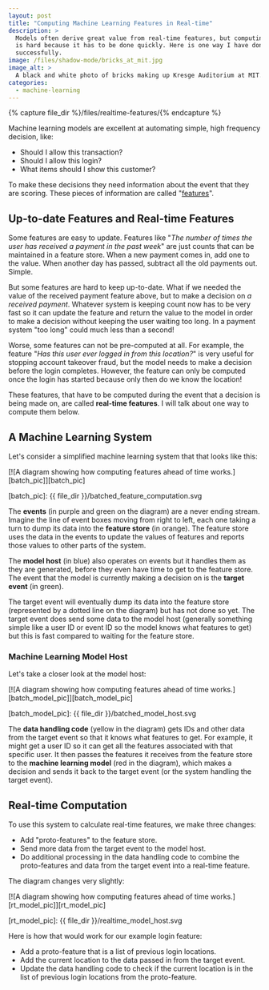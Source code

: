 ```yaml
---
layout: post
title: "Computing Machine Learning Features in Real-time"
description: >
  Models often derive great value from real-time features, but computing them
  is hard because it has to be done quickly. Here is one way I have done it
  successfully.
image: /files/shadow-mode/bricks_at_mit.jpg
image_alt: >
  A black and white photo of bricks making up Kresge Auditorium at MIT.
categories: 
  - machine-learning
---
```


{% capture file_dir %}/files/realtime-features/{% endcapture %}

Machine learning models are excellent at automating simple, high frequency
decision, like:

- Should I allow this transaction?
- Should I allow this login?
- What items should I show this customer?

To make these decisions they need information about the event that they are
scoring. These pieces of information are called "[features][wiki_feature]".

[wiki_feature]: https://en.wikipedia.org/wiki/Feature_(machine_learning)

## Up-to-date Features and Real-time Features

Some features are easy to update. Features like "_The number of times the user
has received a payment in the past week_" are just counts that can be
maintained in a feature store. When a new payment comes in, add one to the
value. When another day has passed, subtract all the old payments out. Simple.

But some features are hard to keep up-to-date. What if we needed the value of
the received payment feature above, but to make a decision on _a received
payment_. Whatever system is keeping count now has to be very fast so it can
update the feature and return the value to the model in order to make a
decision without keeping the user waiting too long. In a payment system "too
long" could much less than a second!

Worse, some features can not be pre-computed at all. For example, the feature
"_Has this user ever logged in from this location?_" is very useful for
stopping account takeover fraud, but the model needs to make a decision before
the login completes. However, the feature can only be computed once the login
has started because only then do we know the location!

These features, that have to be computed during the event that a decision is
being made on, are called **real-time features**. I will talk about one way to
compute them below.

## A Machine Learning System

Let's consider a simplified machine learning system that that looks like this:

[![A diagram showing how computing features ahead of time works.][batch_pic]][batch_pic]

[batch_pic]: {{ file_dir }}/batched_feature_computation.svg

The **events** (in purple and green on the diagram) are a never ending stream.
Imagine the line of event boxes moving from right to left, each one taking a
turn to dump its data into the **feature store** (in orange). The feature
store uses the data in the events to update the values of features and reports
those values to other parts of the system.

The **model host** (in blue) also operates on events but it handles them as
they are generated, before they even have time to get to the feature store.
The event that the model is currently making a decision on is the **target
event** (in green).

The target event will eventually dump its data into the feature store
(represented by a dotted line on the diagram) but has not done so yet. The
target event does send some data to the model host (generally something simple
like a user ID or event ID so the model knows what features to get) but this
is fast compared to waiting for the feature store.

### Machine Learning Model Host

Let's take a closer look at the model host:

[![A diagram showing how computing features ahead of time works.][batch_model_pic]][batch_model_pic]

[batch_model_pic]: {{ file_dir }}/batched_model_host.svg

The **data handling code** (yellow in the diagram) gets IDs and other data
from the target event so that it knows what features to get. For example, it
might get a user ID so it can get all the features associated with that
specific user. It then passes the features it receives from the feature store
to the **machine learning model** (red in the diagram), which makes a decision
and sends it back to the target event (or the system handling the target
event).

## Real-time Computation

To use this system to calculate real-time features, we make three changes:

- Add "proto-features" to the feature store.
- Send more data from the target event to the model host.
- Do additional processing in the data handling code to combine the
  proto-features and data from the target event into a real-time feature.

The diagram changes very slightly:

[![A diagram showing how computing features ahead of time works.][rt_model_pic]][rt_model_pic]

[rt_model_pic]: {{ file_dir }}/realtime_model_host.svg

Here is how that would work for our example login feature:

- Add a proto-feature that is a list of previous login locations.
- Add the current location to the data passed in from the target event.
- Update the data handling code to check if the current location is in the
  list of previous login locations from the proto-feature.
